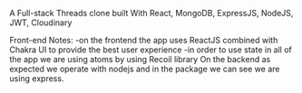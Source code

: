 A Full-stack Threads clone built With React, MongoDB, ExpressJS, NodeJS, JWT, Cloudinary

Front-end Notes:
  -on the frontend the app uses ReactJS combined with Chakra UI to provide the best user experience
  -in order to use state in all of the app we are using atoms by using Recoil library
On the backend as expected we operate with nodejs and in the package we can see we are using
express.

